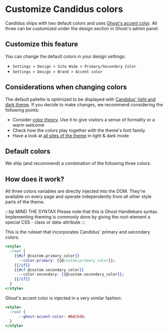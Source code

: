 <script setup>
  import SiteInput from '../../../components/SiteInput.vue';
  import SiteOutput from '../../../components/SiteOutput.vue';
  import Color from '../../../components/Color.vue'
</script>

# Customize Candidus colors

Candidus ships with two default colors and uses [Ghost's accent color](https://ghost.org/help/branding-settings/). All three can be customized under the design section in Ghost's admin panel.


## Customize this feature

You can change the default colors in your design settings:

<SiteOutput path="ghost/#/settings/design" />

- `Settings > Design > Site Wide > Primary/Secondary Color`
- `Settings > Design > Brand > Accent color`


## Considerations when changing colors

The default pallette is optimized to be displayed with [Candidus' light and dark theme](../../customization/theming.md). If you decide to make changes, we recommend considering the following points:

- Consider [color theory](https://en.wikipedia.org/wiki/Color_theory). Use it to give visitors a sense of formality or a warm welcome
- Check how the colors play together with the theme's font family
- Have a look at [all sites of the theme](../../intro/pages.md) in light & dark mode

## Default colors

We ship (and recommend) a combination of the following three colors:

<Color text="Primary Color: Dark Blue - Hex Code #3f4d63" color="#3f4d63"/>
<Color text="Secondary Color: Light Orange - Hex Code #f7c59f" color="#f7c59f"/>
<Color text="Ghost Accent Color: Light Blue - Hex Code #bdc5d4" color="#bdc5d4"/>


## How does it work?

All three colors variables are directly injected into the DOM. They're available on every page and operate independently from all other style parts of the theme.

:::tip MIND THE SYNTAX
Please note that this is Ghost Handlebars syntax. Implementing theming is commonly done by giving the root-element a special CSS - class or data-attribute
:::

This is the ruleset that incorporates Candidus' primary and secondary colors.

```hbs
<style>
  :root {
    {{#if @custom.primary_color}}
      --color-primary: {{@custom.primary_color}};
    {{/if}}
    {{#if @custom.secondary_color}}
      --color-secondary: {{@custom.secondary_color}};
    {{/if}}
  }
</style>
```

Ghost's accent color is injected in a very similar fashion:

```hbs
<style>
  :root {
      --ghost-accent-color: #bdc5d4;
  }
</style>
```
